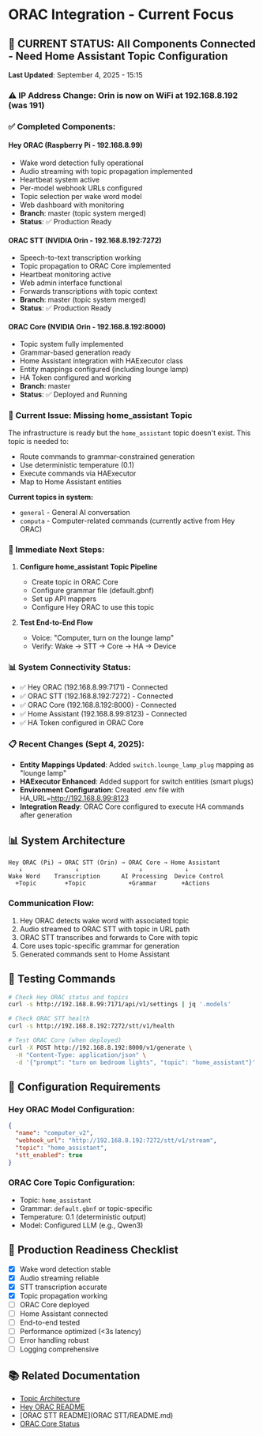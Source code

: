 # ORAC Integration - Current Focus

## 🔄 CURRENT STATUS: All Components Connected - Need Home Assistant Topic Configuration

**Last Updated**: September 4, 2025 - 15:15

### ⚠️ IP Address Change: Orin is now on WiFi at 192.168.8.192 (was 191)

### ✅ Completed Components:

#### **Hey ORAC (Raspberry Pi - 192.168.8.99)**
- Wake word detection fully operational
- Audio streaming with topic propagation implemented
- Heartbeat system active
- Per-model webhook URLs configured
- Topic selection per wake word model
- Web dashboard with monitoring
- **Branch**: master (topic system merged)
- **Status**: ✅ Production Ready

#### **ORAC STT (NVIDIA Orin - 192.168.8.192:7272)**  
- Speech-to-text transcription working
- Topic propagation to ORAC Core implemented
- Heartbeat monitoring active
- Web admin interface functional
- Forwards transcriptions with topic context
- **Branch**: master (topic system merged)
- **Status**: ✅ Production Ready

#### **ORAC Core (NVIDIA Orin - 192.168.8.192:8000)**
- Topic system fully implemented
- Grammar-based generation ready
- Home Assistant integration with HAExecutor class
- Entity mappings configured (including lounge lamp)
- HA Token configured and working
- **Branch**: master
- **Status**: ✅ Deployed and Running

### 🚧 Current Issue: Missing home_assistant Topic

The infrastructure is ready but the `home_assistant` topic doesn't exist. This topic is needed to:
- Route commands to grammar-constrained generation
- Use deterministic temperature (0.1)
- Execute commands via HAExecutor
- Map to Home Assistant entities

**Current topics in system:**
- `general` - General AI conversation
- `computa` - Computer-related commands (currently active from Hey ORAC)

### 🎯 Immediate Next Steps:

1. **Configure home_assistant Topic Pipeline**
   - Create topic in ORAC Core
   - Configure grammar file (default.gbnf)
   - Set up API mappers
   - Configure Hey ORAC to use this topic

2. **Test End-to-End Flow**
   - Voice: "Computer, turn on the lounge lamp"
   - Verify: Wake → STT → Core → HA → Device

### 📊 System Connectivity Status:
- ✅ Hey ORAC (192.168.8.99:7171) - Connected
- ✅ ORAC STT (192.168.8.192:7272) - Connected  
- ✅ ORAC Core (192.168.8.192:8000) - Connected
- ✅ Home Assistant (192.168.8.99:8123) - Connected
- ✅ HA Token configured in ORAC Core

### 📋 Recent Changes (Sept 4, 2025):

- **Entity Mappings Updated**: Added `switch.lounge_lamp_plug` mapping as "lounge lamp"
- **HAExecutor Enhanced**: Added support for switch entities (smart plugs)
- **Environment Configuration**: Created .env file with HA_URL=http://192.168.8.99:8123
- **Integration Ready**: ORAC Core configured to execute HA commands after generation

## 📊 System Architecture

```
Hey ORAC (Pi) → ORAC STT (Orin) → ORAC Core → Home Assistant
   ↓               ↓                 ↓            ↓
Wake Word    Transcription      AI Processing  Device Control
  +Topic        +Topic            +Grammar       +Actions
```

### Communication Flow:
1. Hey ORAC detects wake word with associated topic
2. Audio streamed to ORAC STT with topic in URL path
3. ORAC STT transcribes and forwards to Core with topic
4. Core uses topic-specific grammar for generation
5. Generated commands sent to Home Assistant

## 🧪 Testing Commands

```bash
# Check Hey ORAC status and topics
curl -s http://192.168.8.99:7171/api/v1/settings | jq '.models'

# Check ORAC STT health
curl -s http://192.168.8.192:7272/stt/v1/health

# Test ORAC Core (when deployed)
curl -X POST http://192.168.8.192:8000/v1/generate \
  -H "Content-Type: application/json" \
  -d '{"prompt": "turn on bedroom lights", "topic": "home_assistant"}'
```

## 📝 Configuration Requirements

### Hey ORAC Model Configuration:
```json
{
  "name": "computer_v2",
  "webhook_url": "http://192.168.8.192:7272/stt/v1/stream",
  "topic": "home_assistant",
  "stt_enabled": true
}
```

### ORAC Core Topic Configuration:
- Topic: `home_assistant`
- Grammar: `default.gbnf` or topic-specific
- Temperature: 0.1 (deterministic output)
- Model: Configured LLM (e.g., Qwen3)

## 🚀 Production Readiness Checklist

- [x] Wake word detection stable
- [x] Audio streaming reliable
- [x] STT transcription accurate
- [x] Topic propagation working
- [ ] ORAC Core deployed
- [ ] Home Assistant connected
- [ ] End-to-end tested
- [ ] Performance optimized (<3s latency)
- [ ] Error handling robust
- [ ] Logging comprehensive

## 📚 Related Documentation

- [Topic Architecture](Topic/TOPIC_ARCHITECTURE.md)
- [Hey ORAC README](Hey_Orac/README.md)
- [ORAC STT README](ORAC STT/README.md)
- [ORAC Core Status](ORAC_CORE_STATUS.md)